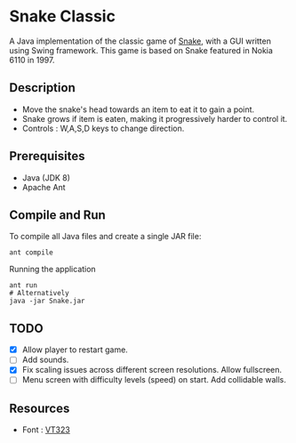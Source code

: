 # Snake Classic
A Java implementation of the classic game of [Snake](https://en.wikipedia.org/wiki/Snake_(video_game)), with a GUI written using Swing framework. This game is based on Snake featured in Nokia 6110 in 1997.

## Description
- Move the snake's head towards an item to eat it to gain a point.
- Snake grows if item is eaten, making it progressively harder to control it.
- Controls : W,A,S,D keys to change direction.

## Prerequisites
- Java (JDK 8)
- Apache Ant

## Compile and Run
To compile all Java files and create a single JAR file:
```
ant compile
```
Running the application
```
ant run
# Alternatively
java -jar Snake.jar
```

## TODO
- [X] Allow player to restart game.
- [ ] Add sounds.
- [X] Fix scaling issues across different screen resolutions. Allow fullscreen.
- [ ] Menu screen with difficulty levels (speed) on start. Add collidable walls.

## Resources
- Font : [VT323](https://fonts.google.com/specimen/VT323?selection.family=VT323)
